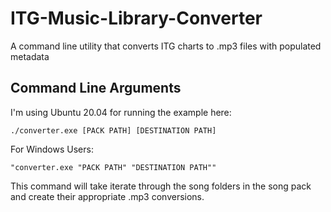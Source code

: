 # ITG-Music-Library-Converter
A command line utility that converts ITG charts to .mp3 files with populated metadata

## Command Line Arguments

I'm using Ubuntu 20.04 for running the example here:

```./converter.exe [PACK PATH] [DESTINATION PATH]```

For Windows Users:

```"converter.exe "PACK PATH" "DESTINATION PATH""```

This command will take iterate through the song folders in the song pack and create their appropriate .mp3 conversions.
